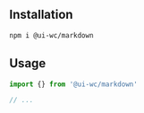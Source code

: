## Installation

```sh
npm i @ui-wc/markdown
```

## Usage

```ts
import {} from '@ui-wc/markdown'

// ...
```
